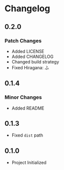 # Changelog

## 0.2.0

### Patch Changes

- Added LICENSE
- Added CHANGELOG
- Changed build strategy
- Fixed Hiragana: ふ

## 0.1.4

### Minor Changes

- Added README

## 0.1.3

- Fixed `dist` path

## 0.1.0

- Project Initialized
